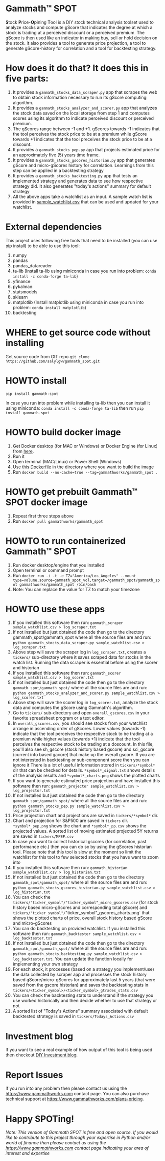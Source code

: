 # Gammath™ SPOT
**S**tock **P**rice-**O**pining **T**ool is a DIY stock technical analysis toolset used to analyze stocks and compute gScore that indicates the degree at which a stock is trading at a perceived discount or a perceived premium. The gScore is then used like an indicator in making buy, sell or hold decision on the stock. It also provides a tool to generate price projection, a tool to generate gScore-history for correlation and a tool for backtesting strategy.

# How does it do that? It does this in five parts:
1. It provides a `gammath_stocks_data_scraper.py` app that scrapes the web to obtain stock information necessary to run its gScore computing algorithm.
2. It provides a `gammath_stocks_analyzer_and_scorer.py` app that analyzes the stock data saved on the local storage from step 1 and computes scores using its algorithm to indicate perceived discount or perceived premium.
3. The gScores range between -1 and +1. gScores towards -1 indicates that the tool perceives the stock price to be at a premium while gScore towards +1 indicates that the tool preceives the stock price to be at a discount.
4. It provides a `gammath_stocks_pep.py` app that projects estimated price for an approximately five (5) years time frame.
5. It provides a `gammath_stocks_gscores_historian.py` app that generates gScore and micro-gScores history for correlation. Learnings from this step can be applied in a backtesting strategy
6. It provides a `gammath_stocks_backtesting.py` app that tests an implemented strategy and generates data to see how respective strategy did. It also generates "today's actions" summary for default strategy
7. All the above apps take a watchlist as an input. A sample watch list is provided in [sample_watchlist.csv](https://github.com/salylgw/gammath_spot/blob/main/gammath_spot/sample_watchlist.csv) that can be used and updated for your watchlist.

# External dependencies
This project uses following free tools that need to be installed (you can use pip install) to be able to use this tool:

1. numpy
1. pandas
1. pandas_datareader
1. ta-lib (Install ta-lib using miniconda in case you run into problem: `conda install -c conda-forge ta-lib`)
1. yfinance
1. pykalman
1. statsmodels
1. sklearn
1. matplotlib (Install matplotlib using miniconda in case you run into problem: `conda install matplotlib`)
1. backtesting

# WHERE to get source code without installing
Get source code from GIT repo `git clone https://github.com/salylgw/gammath_spot.git`

# HOWTO install
`pip install gammath-spot`

In case you run into problem while installing ta-lib then you can install it using miniconda: `conda install -c conda-forge ta-lib` then run `pip install gammath-spot`

# HOWTO build docker image
 1. Get Docker desktop (for MAC or Windows) or Docker Engine (for Linux) from [here](https://docs.docker.com/get-docker).
 2. Run it
 3. Open terminal (MAC/Linux) or Power Shell (Windows)
 4. Use this [Dockerfile](https://github.com/salylgw/gammath_spot/blob/main/Dockerfile) in the directory where you want to build the image
 5. Run `docker build --no-cache=true --tag=gammathworks/gammath_spot .`


# HOWTO get prebuilt Gammath™ SPOT docker image
 1. Repeat first three steps above
 2. Run `docker pull gammathworks/gammath_spot`

# HOWTO to run containerized Gammath™ SPOT
 1. Run docker desktop/engine that you installed
 2. Open terminal or command prompt
 3. Run `docker run -i -t -e TZ="America/Los_Angeles" --mount type=volume,source=gammath_spot_vol,target=/gammath_spot/gammath_spot gammathworks/gammath_spot /bin/bash`
 4. Note: You can replace the value for TZ to match your timezone

# HOWTO use these apps
1. If you installed this software then run: `gammath_scraper sample_watchlist.csv > log_scraper.txt`
1. If not installed but just obtained the code then go to the directory gammath_spot/gammath_spot where all the source files are and run: `python gammath_stocks_data_scraper.py sample_watchlist.csv > log_scraper.txt`
1. Above step will save the scraper log in `log_scraper.txt`, creates a `tickers/` sub-directory where it saves scraped data for stocks in the watch list. Running the data scraper is essential before using the scorer and historian
1. If you installed this software then run: `gammath_scorer sample_watchlist.csv > log_scorer.txt`
1. If not installed but just obtained the code then go to the directory `gammath_spot/gammath_spot/` where all the source files are and run: `python gammath_stocks_analyzer_and_scorer.py sample_watchlist.csv > log_scorer.txt`
1. Above step will save the scorer log in `log_scorer.txt`, analyze the stock data and computes the gScore using Gammath's algorithm.
1. Go to `tickers/` sub-directory and open `overall_gscores.csv` in your favorite spreadsheet program or a text editor.
1. In `overall_gscores.csv`, you should see stocks from your watchlist arrange in ascending order of gScores. Lower values (towards -1) indicate that the tool perceives the respective stock to be trading at a premium while higher values (towards +1) indicate that the tool perceives the respective stock to be trading at a doscount. In this file, you'll also see sh_gscore (stock history based gscore) and sci_gscore (current info based gacore) that make up the overall gscore. If you are not interested in backtesting or sub-component score then you can ignore it There is a lot of useful information stored in `tickers/*symbol*` dir that can be checked for details. `*symbol*_signal.txt` shows details of the analysis results and `*symbol*_charts.png` shows the plotted charts
1. If you want to generate estimated price projection and have installed this software then run: `gammath_projector sample_watchlist.csv > log_projector.txt`
1. If not installed but just obtained the code then go to the directory `gammath_spot/gammath_spot/` where all the source files are and run: `python gammath_stocks_pep.py sample_watchlist.csv > log_projector.txt`
1. Price projection chart and projections are saved in `tickers/*symbol*` dir.
1. Chart and projection for S&P500 are saved in `tickers` dir. `*symbol*_pep.png` shows the chart and `*symbol*_pp.csv` shows the projected values. A sorted list of moving estimated projected 5Y returns are saved in `tickers/MPEP.csv`
1. In case you want to collect historical gscores (for correlation, past performance etc.) then you can do so by using the gScores historian tool. Please note that this tool is slow at the moment so limit the watchlist for this tool to few selected stocks that you have want to zoom into
1. If you installed this software then run: `gammath_historian sample_watchlist.csv > log_historian.txt`
1. If not installed but just obtained the code then go to the directory `gammath_spot/gammath_spot/` where all the source files are and run: `python gammath_stocks_gscores_historian.py sample_watchlist.csv > log_historian.txt`
1. You can check the `tickers/"ticker_symbol"/"ticker_symbol"_micro_gscores.csv` (for stock history based micro-gScores and corresponding total gScore) and `tickers/"ticker_symbol"/`"ticker_symbol"_gscores_charts.png` that shows the plotted charts of price, overall stock history based gScore and micro-gScores
1. You can do backtesting on provided watchlist. If you installed this software then run: `gammath_backtester sample_watchlist.csv > log_backtester.txt`
1. If not installed but just obtained the code then go to the directory `gammath_spot/gammath_spot/` where all the source files are and run: `python gammath_stocks_backtesting.py sample_watchlist.csv > log_backtester.txt`. You can update the function locally for implementing your own strategy
1. For each stock, it processes (based on a strategy you implement/use) the data collected by scraper app and processes the stock history based gScore/micro-gScores for approximately last 5 years (that were saved from the gscore historian) and saves the backtesting stats in `tickers/<ticker_symbol>/<ticker_symbol>_gtrades_stats.csv`
1. You can check the backtesting stats to understand if the strategy you use worked historically and then decide whether to use that strategy or not
1. A sorted list of "Today's Actions" summary associated with default backtested strategy is saved in `tickers/Todays_Actions.csv`


# Investment blog
If you want to see a real example of how output of this tool is being used then checkout [DIY Investment blog](https://www.gammathworks.com/diy-investment-blog).
 
# Report Issues
If you run into any problem then please contact us using the <https://www.gammathworks.com> contact page. You can also purchase technical support at <https://www.gammathworks.com/plans-pricing>.


# Happy SPOTing!
*Note: This version of Gammath SPOT is free and open source. If you would like to contribute to this project through your expertise in Python and/or world of finance then please contact us using the <https://www.gammathworks.com> contact page indicating your area of interest and expertise</u><u></u>*
